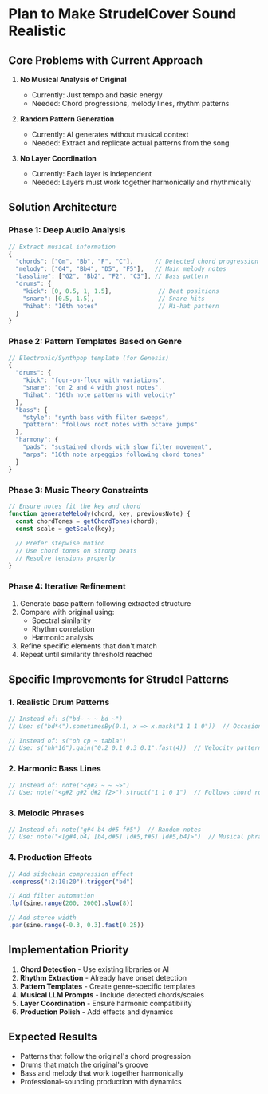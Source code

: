 # Plan to Make StrudelCover Sound Realistic

## Core Problems with Current Approach

1. **No Musical Analysis of Original**
   - Currently: Just tempo and basic energy
   - Needed: Chord progressions, melody lines, rhythm patterns

2. **Random Pattern Generation**
   - Currently: AI generates without musical context
   - Needed: Extract and replicate actual patterns from the song

3. **No Layer Coordination**
   - Currently: Each layer is independent
   - Needed: Layers must work together harmonically and rhythmically

## Solution Architecture

### Phase 1: Deep Audio Analysis
```javascript
// Extract musical information
{
  "chords": ["Gm", "Bb", "F", "C"],      // Detected chord progression
  "melody": ["G4", "Bb4", "D5", "F5"],   // Main melody notes
  "bassline": ["G2", "Bb2", "F2", "C3"], // Bass pattern
  "drums": {
    "kick": [0, 0.5, 1, 1.5],             // Beat positions
    "snare": [0.5, 1.5],                  // Snare hits
    "hihat": "16th notes"                 // Hi-hat pattern
  }
}
```

### Phase 2: Pattern Templates Based on Genre
```javascript
// Electronic/Synthpop template (for Genesis)
{
  "drums": {
    "kick": "four-on-floor with variations",
    "snare": "on 2 and 4 with ghost notes",
    "hihat": "16th note patterns with velocity"
  },
  "bass": {
    "style": "synth bass with filter sweeps",
    "pattern": "follows root notes with octave jumps"
  },
  "harmony": {
    "pads": "sustained chords with slow filter movement",
    "arps": "16th note arpeggios following chord tones"
  }
}
```

### Phase 3: Music Theory Constraints
```javascript
// Ensure notes fit the key and chord
function generateMelody(chord, key, previousNote) {
  const chordTones = getChordTones(chord);
  const scale = getScale(key);
  
  // Prefer stepwise motion
  // Use chord tones on strong beats
  // Resolve tensions properly
}
```

### Phase 4: Iterative Refinement
1. Generate base pattern following extracted structure
2. Compare with original using:
   - Spectral similarity
   - Rhythm correlation
   - Harmonic analysis
3. Refine specific elements that don't match
4. Repeat until similarity threshold reached

## Specific Improvements for Strudel Patterns

### 1. Realistic Drum Patterns
```javascript
// Instead of: s("bd~ ~ ~ bd ~")
// Use: s("bd*4").sometimesBy(0.1, x => x.mask("1 1 1 0"))  // Occasional variation

// Instead of: s("oh cp ~ tabla")  
// Use: s("hh*16").gain("0.2 0.1 0.3 0.1".fast(4))  // Velocity patterns
```

### 2. Harmonic Bass Lines
```javascript
// Instead of: note("<g#2 ~ ~ ~>")
// Use: note("<g#2 g#2 d#2 f2>").struct("1 1 0 1")  // Follows chord roots
```

### 3. Melodic Phrases
```javascript
// Instead of: note("g#4 b4 d#5 f#5")  // Random notes
// Use: note("<[g#4,b4] [b4,d#5] [d#5,f#5] [d#5,b4]>")  // Musical phrases
```

### 4. Production Effects
```javascript
// Add sidechain compression effect
.compress(":2:10:20").trigger("bd")

// Add filter automation
.lpf(sine.range(200, 2000).slow(8))

// Add stereo width
.pan(sine.range(-0.3, 0.3).fast(0.25))
```

## Implementation Priority

1. **Chord Detection** - Use existing libraries or AI
2. **Rhythm Extraction** - Already have onset detection
3. **Pattern Templates** - Create genre-specific templates
4. **Musical LLM Prompts** - Include detected chords/scales
5. **Layer Coordination** - Ensure harmonic compatibility
6. **Production Polish** - Add effects and dynamics

## Expected Results

- Patterns that follow the original's chord progression
- Drums that match the original's groove
- Bass and melody that work together harmonically
- Professional-sounding production with dynamics
